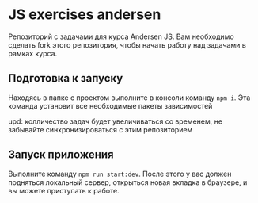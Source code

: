 # JS exercises andersen
Репозиторий с задачами для курса Andersen JS. Вам необходимо сделать fork этого репозитория, чтобы начать работу над задачами в рамках курса.
## Подготовка к запуску
Находясь в папке с проектом выполните в консоли команду `npm i`. Эта команда установит все необходимые пакеты зависимостей

upd: колличество задач будет увеличиваться со временем, не забывайте синхронизироваться с этим репозиторием

## Запуск приложения
Выполните команду `npm run start:dev`. После этого у вас должен подняться локальный сервер, открыться новая вкладка в браузере, и вы можете приступать к работе.
